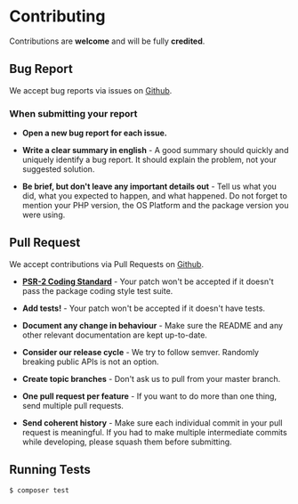 # Contributing

Contributions are **welcome** and will be fully **credited**.

## Bug Report

We accept bug reports via issues on [Github](https://github.com/houseofdross/nbn-availability/issues).

### When submitting your report

- **Open a new bug report for each issue.**

- **Write a clear summary in english** - A good summary should quickly and uniquely 
identify a bug report. It should explain the problem, not your suggested solution.

- **Be brief, but don't leave any important details out** - Tell us what you did, 
what you expected to happen, and what happened. Do not forget to mention your PHP 
version, the OS Platform and the package version you were using.

## Pull Request

We accept contributions via Pull Requests on [Github](https://github.com/houseofdross/nbn-availability/pull).

- **[PSR-2 Coding Standard](http://www.php-fig.org/psr/psr-2/)** - Your patch won't 
be accepted if it doesn't pass the package coding style test suite.

- **Add tests!** - Your patch won't be accepted if it doesn't have tests.

- **Document any change in behaviour** - Make sure the README and any other relevant 
documentation are kept up-to-date.

- **Consider our release cycle** - We try to follow semver. Randomly breaking public 
APIs is not an option.

- **Create topic branches** - Don't ask us to pull from your master branch.

- **One pull request per feature** - If you want to do more than one thing, send 
multiple pull requests.

- **Send coherent history** - Make sure each individual commit in your pull request 
is meaningful. If you had to make multiple intermediate commits while developing, 
please squash them before submitting.


## Running Tests

``` bash
$ composer test
```
